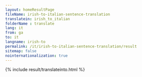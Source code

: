 ```yaml
---
layout: homeResultPage
fileName: irish-to-italian-sentence-translation
translatein: irish_to_italian
folderName : translate
lang: it
from: ga
to: it
langname: irish-to
permalink: /it/irish-to-italian-sentence-translation/result
sitemap: false
nointernationalization: true
---
```

{% include result/translateinto.html %}

<script src="/js/result/translation.js" data-foldername="{{page.folderName}}" data-lang="{{page.lang}}"></script>

